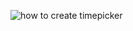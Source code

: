 ![how to create timepicker](https://user-images.githubusercontent.com/67318248/118388846-7a405580-b644-11eb-9e01-c9a6e276c750.png)
